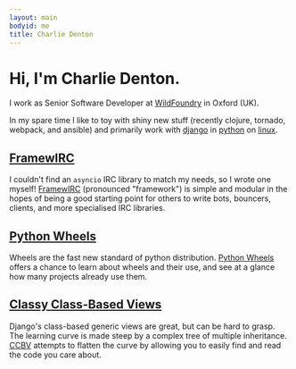```yaml
---
layout: main
bodyid: me
title: Charlie Denton
---
```


# Hi, I'm Charlie Denton.

I work as Senior Software Developer at [WildFoundry][wildfoundry] in Oxford (UK).

In my spare time I like to toy with shiny new stuff (recently clojure, tornado, webpack, and ansible)
and primarily work with [django](http://djangoproject.com) in
[python](http://www.python.org/) on [linux](http://manjaro.org).

## [FramewIRC][framewirc]

I couldn't find an `asyncio` IRC library to match my needs, so I wrote one myself! [FramewIRC][framewirc] (pronounced "framework") is simple and modular in the hopes of being a good starting point for others to write bots, bouncers, clients, and more specialised IRC libraries.


## [Python Wheels][pythonwheels]

Wheels are the fast new standard of python distribution. [Python Wheels][pythonwheels] offers a chance to learn about wheels and their use, and see at a glance how many projects already use them.

## [Classy Class-Based Views][ccbv]

Django's class-based generic views are great, but can be hard to grasp. The learning curve is made steep by a complex tree of multiple inheritance. [CCBV][ccbv] attempts to flatten the curve by allowing you to easily find and read the code you care about.

[ccbv]: http://ccbv.co.uk/
[django]: http://djangoproject.com
[framewirc]: https://github.com/meshy/framewirc/
[manjaro]: http://manjaro.org
[python]: http://www.python.org/
[pythonwheels]: http://pythonwheels.com/
[wildfoundry]: http://wildfoundry.com/
